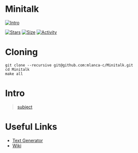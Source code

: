 # Minitalk
 
 [![Intro](https://img.shields.io/badge/Cursus-Minitalk-success?style=for-the-badge&logo=42)](https://github.com/mlanca-c/Minitalk)
 
 [![Stars](https://img.shields.io/github/stars/mlanca-c/Minitalk?color=ffff00&label=Stars&logo=Stars&style=?style=flat)](https://github.com/mlanca-c/Minitalk)
 [![Size](https://img.shields.io/github/repo-size/mlanca-c/Minitalk?color=blue&label=Size&logo=Size&style=?style=flat)](https://github.com/mlanca-c/Minitalk)
 [![Activity](https://img.shields.io/github/last-commit/mlanca-c/Minitalk?color=red&label=Last%20Commit&style=flat)](https://github.com/mlanca-c/Minitalk)

# Cloning

 ```
 git clone --recursive git@github.com:mlanca-c/Minitalk.git
 cd Minitalk
 make all
 ```

# Intro
 > [subject](subject.pdf)

# Useful Links

 * [Text Generator](http://www.dummytextgenerator.com/#jump)
 * [Wiki](https://github.com/mlanca-c/Minitalk/wiki)
